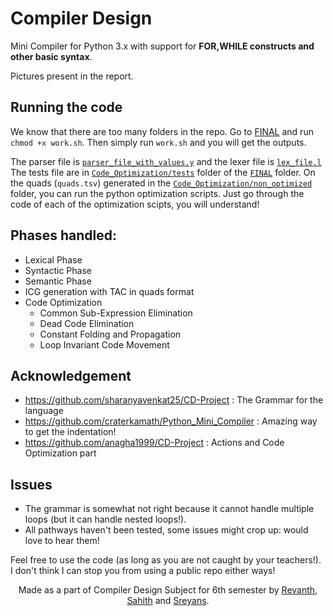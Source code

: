 # Compiler Design

Mini Compiler for Python 3.x with support for **FOR,WHILE constructs and other basic syntax**.

Pictures present in the report.

## Running the code

We know that there are too many folders in the repo. Go to [FINAL](https://github.com/sreyansb/Compiler_Design/tree/master/FINAL) and run `chmod +x work.sh`. Then simply run `work.sh` and you will get the outputs.

The parser file is [`parser_file_with_values.y`](https://github.com/sreyansb/Python_Mini_Compiler/blob/master/FINAL/parser_file_with_value.y) and the lexer file is [`lex_file.l`](https://github.com/sreyansb/Python_Mini_Compiler/blob/master/FINAL/lex_file.l)
The tests file are in [`Code_Optimization/tests`](https://github.com/sreyansb/Python_Mini_Compiler/tree/master/FINAL/Code_Optimization/tests) folder of the [`FINAL`](https://github.com/sreyansb/Compiler_Design/tree/master/FINAL) folder.
On the quads (`quads.tsv`) generated in the [`Code_Optimization/non_optimized`](https://github.com/sreyansb/Python_Mini_Compiler/tree/master/FINAL/Code_Optimization/non_optimized) folder, you can run the python optimization scripts. Just go through the code of each of the optimization scipts, you will understand!

## Phases handled:
* Lexical Phase
* Syntactic Phase
* Semantic Phase
* ICG generation with TAC in quads format
* Code Optimization
  * Common Sub-Expression Elimination
  * Dead Code Elimination
  * Constant Folding and Propagation
  * Loop Invariant Code Movement

## Acknowledgement
* https://github.com/sharanyavenkat25/CD-Project : The Grammar for the language
* https://github.com/craterkamath/Python_Mini_Compiler : Amazing way to get the indentation!
* https://github.com/anagha1999/CD-Project : Actions and Code Optimization part

## Issues
* The grammar is somewhat not right because it cannot handle multiple loops (but it can handle nested loops!).
* All pathways haven't been tested, some issues might crop up: would love to hear them!

Feel free to use the code (as long as you are not caught by your teachers!). I don't think I can stop you from using a public repo either ways!

<div align="center">

Made as a part of Compiler Design Subject for 6th semester by [Revanth](https://github.com/RevanthBabuPN), [Sahith](https://github.com/Sahith02) and [Sreyans](https://github.com/sreyansb).

 </div>
